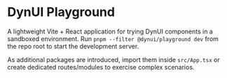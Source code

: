 # DynUI Playground

A lightweight Vite + React application for trying DynUI components in a
sandboxed environment. Run `pnpm --filter @dynui/playground dev` from the
repo root to start the development server.

As additional packages are introduced, import them inside `src/App.tsx`
or create dedicated routes/modules to exercise complex scenarios.
